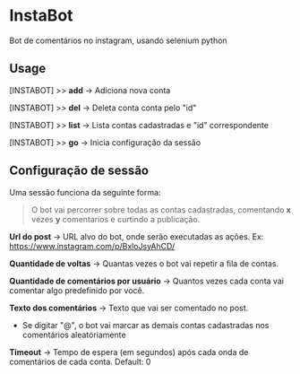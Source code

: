 # InstaBot
Bot de comentários no instagram, usando selenium python

## Usage

[INSTABOT] >> **add**    ->    Adiciona nova conta

[INSTABOT] >> **del**    ->    Deleta conta conta pelo "id"

[INSTABOT] >> **list**    ->    Lista contas cadastradas e "id" correspondente

[INSTABOT] >> **go**    ->    Inicia configuração da sessão

## Configuração de sessão

Uma sessão funciona da seguinte forma:

> O bot vai percorrer sobre todas as contas cadastradas, comentando **x** vezes **y** comentarios e curtindo a publicação.

**Url do post**  ->  URL alvo do bot, onde serão executadas as ações.  Ex: https://www.instagram.com/p/BxloJsyAhCD/

**Quantidade de voltas**  ->  Quantas vezes o bot vai repetir a fila de contas. 

**Quantidade de comentários por usuário**  ->  Quantos vezes cada conta vai comentar algo predefinido por você. 

**Texto dos comentários**  ->  Texto que vai ser comentado no post. 

- Se digitar "@", o bot vai marcar as demais contas cadastradas nos comentários aleatóriamente  

**Timeout**  ->  Tempo de espera (em segundos) após cada onda de comentários de cada conta. Default: 0
